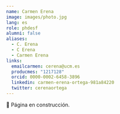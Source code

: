 ```yaml
---
name: Carmen Erena
image: images/photo.jpg
lang: es
role: phdesf
alumni: false
aliases:
  - C. Erena
  - C Erena
  - Carmen Erena
links:
  emailcarmen: cerena@ucm.es
  producmes: "1217128"
  orcid: 0000-0002-6458-3896
  linkedin: carmen-erena-ortega-981a84220
  twitter: cerenaortega
---
```


🚧 Página en construcción.